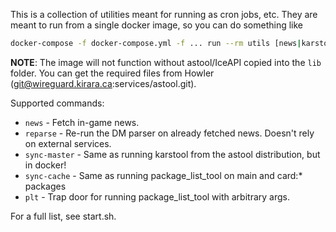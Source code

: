 This is a collection of utilities meant for running as cron jobs, etc.
They are meant to run from a single docker image, so you can do something like

```bash
docker-compose -f docker-compose.yml -f ... run --rm utils [news|karstool|sync...]
```

**NOTE**: The image will not function without
astool/IceAPI copied into the `lib` folder. You can get the required files from
Howler (git@wireguard.kirara.ca:services/astool.git).

Supported commands:

- `news` - Fetch in-game news.
- `reparse` - Re-run the DM parser on already fetched news. Doesn't rely
  on external services.
- `sync-master` - Same as running karstool from the astool distribution, but
  in docker!
- `sync-cache` - Same as running package_list_tool on main and card:* packages
- `plt` - Trap door for running package_list_tool with arbitrary args.

For a full list, see start.sh.